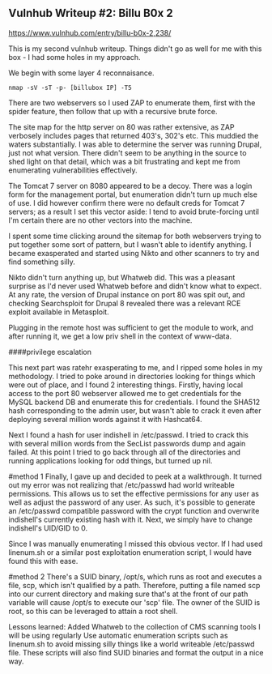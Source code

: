 ## Vulnhub Writeup #2: Billu B0x 2
https://www.vulnhub.com/entry/billu-b0x-2,238/

This is my second vulnhub writeup. Things didn't go as well for me with this box - I had some holes in my approach.

We begin with some layer 4 reconnaisance. 


```
nmap -sV -sT -p- [billubox IP] -T5
```

There are two webservers so I used ZAP to enumerate them, first with the spider feature,  then follow that up with a recursive brute force.

The site map for the http server on 80 was rather extensive, as ZAP verbosely includes pages that returned 403's, 302's etc. This muddied the waters substantially. I was able to determine the server was running Drupal, just not what version. There didn't seem to be anything in the source to shed light on that detail, which was a bit frustrating and kept me from enumerating vulnerabilities effectively.

The Tomcat 7 server on 8080 appeared to be a decoy. There was a login form for the management portal, but enumeration didn't turn up much else of use. I did however confirm there were no default creds for Tomcat 7 servers; as a result I set this vector aside: I tend to avoid brute-forcing until I'm certain there are no other vectors into the machine.

I spent some time clicking around the sitemap for both webservers trying to put together some sort of pattern, but I wasn't able to identify anything. I became exasperated and started using Nikto and other scanners to try and find something silly.

Nikto didn't turn anything up, but Whatweb did. This was a pleasant surprise as I'd never used Whatweb before and didn't know what to expect. At any rate, the version of Drupal instance on port 80 was spit out, and checking Searchsploit for Drupal 8 revealed there was a relevant RCE exploit available in Metasploit.

Plugging in the remote host was sufficient to get the module to work, and after running it, we get a low priv shell in the context of www-data.


####privilege escalation

This next part was ratehr exasperating to me, and I ripped some holes in my methodology. I tried to poke around in directories looking for things which were out of place, and I found 2 interesting things. Firstly, having local access to the port 80 webserver allowed me to get credentials for the MySQL backend DB and enumerate this for credentials. I found the SHA512 hash corresponding to the admin user, but wasn't able to crack it even after deploying several million words against it with Hashcat64.

Next I found a hash for user indishell in /etc/passwd. I tried to crack this with several million words from the SecList passwords dump and again failed. At this point I tried to go back through all of the directories and running applications looking for odd things, but turned up nil. 

#method 1
Finally, I gave up and decided to peek at a walkthrough. It turned out my error was not realizing that /etc/passwd had world writeable permissions. This allows us to set the effective permissions for any user as well as adjust the password of any user. As such, it's possible to generate an /etc/passwd compatible password with the crypt function and overwrite indishell's currently existing hash with it. Next, we simply have to change indishell's UID/GID to 0.

Since I was manually enumerating I missed this obvious vector. If I had used linenum.sh or a similar post exploitation enumeration script, I would have found this with ease.

#method 2
There's a SUID binary, /opt/s, which runs as root and executes a file, scp, which isn't qualified by a path. Therefore, putting a file named scp into our current directory and making sure that's at the front of our path variable will cause /opt/s to execute our 'scp' file.  The owner of the SUID is root, so this can be leveraged to attain a root shell. 

Lessons learned:
Added Whatweb to the collection of CMS scanning tools I will be using regularly
Use automatic enumeration scripts such as linenum.sh to avoid missing silly things like a world writeable /etc/passwd file. These scripts will also find SUID binaries and format the output in a nice way.

